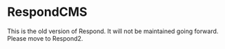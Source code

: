 RespondCMS
==========

This is the old version of Respond.  It will not be maintained going forward.  Please move to Respond2.

